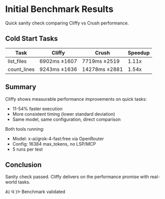 # Initial Benchmark Results

Quick sanity check comparing Cliffy vs Crush performance.

## Cold Start Tasks

| Task | Cliffy | Crush | Speedup |
|------|--------|-------|---------|
| list_files | 6902ms ±1607 | 7719ms ±2519 | 1.11x |
| count_lines | 9243ms ±1636 | 14278ms ±2881 | 1.54x |

## Summary

Cliffy shows measurable performance improvements on quick tasks:
- 11-54% faster execution
- More consistent timing (lower standard deviation)
- Same model, same configuration, direct comparison

Both tools running:
- Model: x-ai/grok-4-fast:free via OpenRouter
- Config: 16384 max_tokens, no LSP/MCP
- 5 runs per test

## Conclusion

Sanity check passed. Cliffy delivers on the performance promise with real-world tasks.

ᕕ( ᐛ )ᕗ  Benchmark validated

